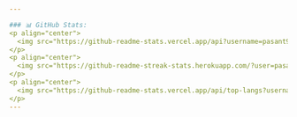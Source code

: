 ```yaml
---

### 📊 GitHub Stats:
<p align="center">
  <img src="https://github-readme-stats.vercel.app/api?username=pasant9&show_icons=true&theme=radical" alt="GitHub Stats" />
</p>
<p align="center">
  <img src="https://github-readme-streak-stats.herokuapp.com/?user=pasant9&theme=radical" alt="GitHub Streak" />
</p>
<p align="center">
  <img src="https://github-readme-stats.vercel.app/api/top-langs?username=pasant9&show_icons=true&locale=en&layout=compact&theme=radical" alt="Top Languages" />
</p>
---
```

